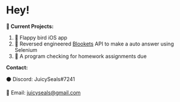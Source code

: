 # Hey!

**🙂 Current Projects:**

 1. 🦅 Flappy bird iOS app
 2. 🔀 Reversed engineered [Blookets](https://www.blooket.com/) API to make a auto answer using Selenium
 3. 🎒 A program checking for homework assignments due

**Contact:**

⚫ Discord: JuicySeals#7241

📧 Email: juicyseals@gmail.com

 
